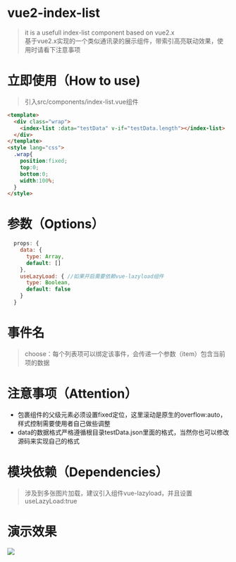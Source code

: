 # vue2-index-list

> it is a usefull index-list component based on vue2.x<br/>基于vue2.x实现的一个类似通讯录的展示组件，带索引高亮联动效果，使用时请看下注意事项

# 立即使用（How to use)
> 引入src/components/index-list.vue组件
```html
<template>
  <div class="wrap">
    <index-list :data="testData" v-if="testData.length"></index-list>
  </div>
</template>
<style lang="css">
  .wrap{
    position:fixed;
    top:0;
    bottom:0;
    width:100%;
  }
</style>
```
# 参数（Options）
```javascript
  props: {
    data: {
      type: Array,
      default: []
    },
    useLazyLoad: { //如果开启需要依赖vue-lazyload组件
      type: Boolean,
      default: false
    }
  }
```
# 事件名
> choose：每个列表项可以绑定该事件，会传递一个参数（item）包含当前项的数据

# 注意事项（Attention）
* 包裹组件的父级元素必须设置fixed定位，这里滚动是原生的overflow:auto，样式控制需要使用者自己做些调整
* data的数据格式严格遵循根目录testData.json里面的格式，当然你也可以修改源码来实现自己的格式

# 模块依赖（Dependencies）
> 涉及到多张图片加载，建议引入组件vue-lazyload，并且设置useLazyLoad:true

# 演示效果
<img src="http://cdn.zhangxuefei.site/wp-content/uploads/2017/08/vue2-index-list.gif">
